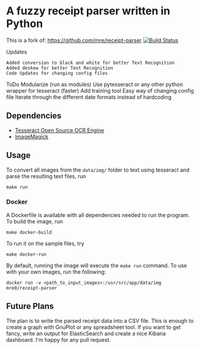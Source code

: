 # A fuzzy receipt parser written in Python  

This is a fork of: https://github.com/mre/receipt-parser
[![Build Status](https://travis-ci.org/mre/receipt-parser.svg?branch=master)](https://travis-ci.org/mre/receipt-parser)  
  
Updates

    Added conversion to black and white for better Text Recognition
    Added deskew for better Text Recognition
    Code Updates for changing config files

ToDo
    Modularize (run as modules)
    Use pytesseract or any other python wrapper for tesseract (faster)
    Add training tool
    Easy way of changing config file
    Iterate through the different date formats instead of hardcoding

## Dependencies

* [Tesseract Open Source OCR Engine](https://github.com/tesseract-ocr/tesseract)
* [ImageMagick](http://www.imagemagick.org/script/index.php)

## Usage

To convert all images from the `data/img/` folder to text using tesseract and parse the resulting text files, run

```
make run
```

### Docker

A Dockerfile is available with all dependencies needed to run the program.  
To build the image, run

```
make docker-build
```

To run it on the sample files, try

```
make docker-run
```

By default, running the image will execute the `make run` command. To use with your own images, run the following:

```
docker run -v <path_to_input_images>:/usr/src/app/data/img mre0/receipt-parser
```

## Future Plans

The plan is to write the parsed receipt data into a CSV file. This is enough to create a graph with GnuPlot or any spreadsheet tool. If you want to get fancy, write an output for ElasticSearch and create a nice Kibana dashboard. I'm happy for any pull request.


